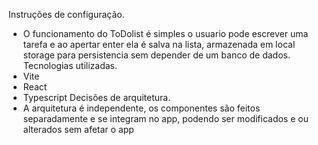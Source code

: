 Instruções de configuração.
  - O funcionamento do ToDolist é simples o usuario pode escrever uma tarefa e ao apertar enter ela é salva na lista, armazenada em local storage para persistencia sem depender de um banco de dados.
Tecnologias utilizadas.
  - Vite
  - React
  - Typescript
Decisões de arquitetura.
  - A arquitetura é independente, os componentes são feitos separadamente e se integram no app, podendo ser modificados e ou alterados sem afetar o app
